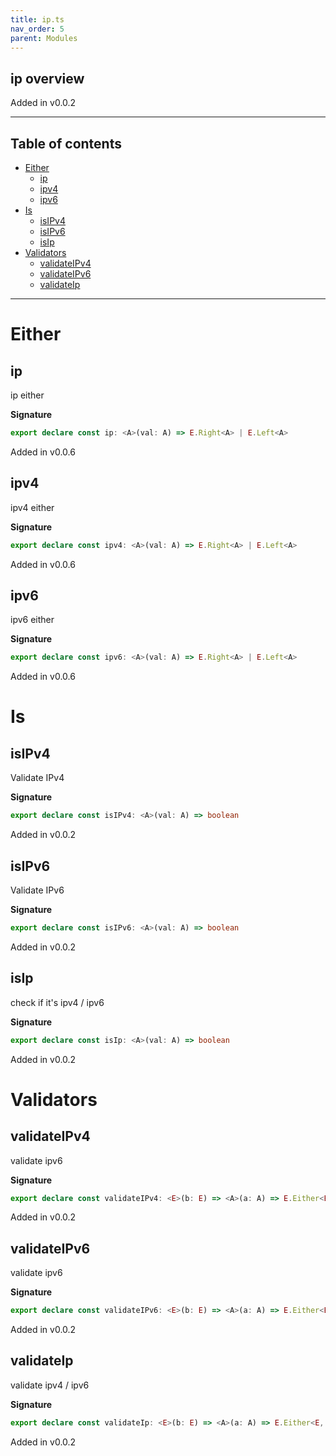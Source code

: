 ```yaml
---
title: ip.ts
nav_order: 5
parent: Modules
---
```


## ip overview

Added in v0.0.2

---

<h2 class="text-delta">Table of contents</h2>

- [Either](#either)
  - [ip](#ip)
  - [ipv4](#ipv4)
  - [ipv6](#ipv6)
- [Is](#is)
  - [isIPv4](#isipv4)
  - [isIPv6](#isipv6)
  - [isIp](#isip)
- [Validators](#validators)
  - [validateIPv4](#validateipv4)
  - [validateIPv6](#validateipv6)
  - [validateIp](#validateip)

---

# Either

## ip

ip either

**Signature**

```ts
export declare const ip: <A>(val: A) => E.Right<A> | E.Left<A>
```

Added in v0.0.6

## ipv4

ipv4 either

**Signature**

```ts
export declare const ipv4: <A>(val: A) => E.Right<A> | E.Left<A>
```

Added in v0.0.6

## ipv6

ipv6 either

**Signature**

```ts
export declare const ipv6: <A>(val: A) => E.Right<A> | E.Left<A>
```

Added in v0.0.6

# Is

## isIPv4

Validate IPv4

**Signature**

```ts
export declare const isIPv4: <A>(val: A) => boolean
```

Added in v0.0.2

## isIPv6

Validate IPv6

**Signature**

```ts
export declare const isIPv6: <A>(val: A) => boolean
```

Added in v0.0.2

## isIp

check if it's ipv4 / ipv6

**Signature**

```ts
export declare const isIp: <A>(val: A) => boolean
```

Added in v0.0.2

# Validators

## validateIPv4

validate ipv6

**Signature**

```ts
export declare const validateIPv4: <E>(b: E) => <A>(a: A) => E.Either<E, string>
```

Added in v0.0.2

## validateIPv6

validate ipv6

**Signature**

```ts
export declare const validateIPv6: <E>(b: E) => <A>(a: A) => E.Either<E, string>
```

Added in v0.0.2

## validateIp

validate ipv4 / ipv6

**Signature**

```ts
export declare const validateIp: <E>(b: E) => <A>(a: A) => E.Either<E, string>
```

Added in v0.0.2
